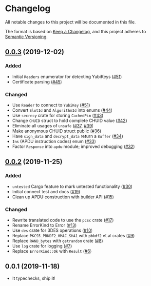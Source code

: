 # Changelog
All notable changes to this project will be documented in this file.

The format is based on [Keep a Changelog](https://keepachangelog.com/en/1.0.0/),
and this project adheres to [Semantic Versioning](https://semver.org/spec/v2.0.0.html).

## [0.0.3] (2019-12-02)
### Added
- Initial `Readers` enumerator for detecting YubiKeys ([#51])
- Certificate parsing ([#45])

### Changed
- Use `Reader` to connect to `YubiKey` ([#51])
- Convert `SlotId` and `AlgorithmId` into enums ([#44])
- Use `secrecy` crate for storing `CachedPin` ([#43])
- Change `CHUID` struct to hold complete CHUID value ([#42])
- Eliminate all usages of `unsafe` ([#37], [#39])
- Make anonymous CHUID struct public ([#36])
- Have `sign_data` and `decrypt_data` return a `Buffer` ([#34])
- `Ins` (APDU instruction codes) enum ([#33])
- Factor `Response` into `apdu` module; improved debugging ([#32])

[0.0.3]: https://github.com/iqlusioninc/yubikey-piv.rs/pull/53
[#51]: https://github.com/iqlusioninc/yubikey-piv.rs/pull/51
[#45]: https://github.com/iqlusioninc/yubikey-piv.rs/pull/45
[#44]: https://github.com/iqlusioninc/yubikey-piv.rs/pull/44
[#43]: https://github.com/iqlusioninc/yubikey-piv.rs/pull/43
[#42]: https://github.com/iqlusioninc/yubikey-piv.rs/pull/42
[#39]: https://github.com/iqlusioninc/yubikey-piv.rs/pull/39
[#37]: https://github.com/iqlusioninc/yubikey-piv.rs/pull/37
[#36]: https://github.com/iqlusioninc/yubikey-piv.rs/pull/36
[#34]: https://github.com/iqlusioninc/yubikey-piv.rs/pull/34
[#33]: https://github.com/iqlusioninc/yubikey-piv.rs/pull/33
[#32]: https://github.com/iqlusioninc/yubikey-piv.rs/pull/32

## [0.0.2] (2019-11-25)
### Added
- `untested` Cargo feature to mark untested functionality ([#30])
- Initial connect test and docs ([#19])
- Clean up APDU construction with builder API ([#15])

### Changed
- Rewrite translated code to use the `pcsc` crate ([#17])
- Rename ErrorKind to Error ([#13])
- Use `des` crate for 3DES operations ([#10])
- Replace `PKCS5_PBKDF2_HMAC_SHA1` with `pbkdf2` et al crates ([#9])
- Replace `RAND_bytes` with `getrandom` crate ([#8])
- Use `log` crate for logging ([#7])
- Replace `ErrorKind::Ok` with `Result` ([#6])

[0.0.2]: https://github.com/iqlusioninc/yubikey-piv.rs/pull/31
[#30]: https://github.com/iqlusioninc/yubikey-piv.rs/pull/30
[#19]: https://github.com/iqlusioninc/yubikey-piv.rs/pull/19
[#17]: https://github.com/iqlusioninc/yubikey-piv.rs/pull/17
[#15]: https://github.com/iqlusioninc/yubikey-piv.rs/pull/15
[#13]: https://github.com/iqlusioninc/yubikey-piv.rs/pull/13
[#10]: https://github.com/iqlusioninc/yubikey-piv.rs/pull/10
[#9]: https://github.com/iqlusioninc/yubikey-piv.rs/pull/9
[#8]: https://github.com/iqlusioninc/yubikey-piv.rs/pull/8
[#7]: https://github.com/iqlusioninc/yubikey-piv.rs/pull/7
[#6]: https://github.com/iqlusioninc/yubikey-piv.rs/pull/6

## 0.0.1 (2019-11-18)
- It typechecks, ship it!
